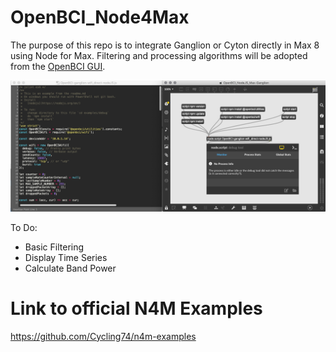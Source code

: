 # OpenBCI_Node4Max
The purpose of this repo is to integrate Ganglion or Cyton directly in Max 8 using Node for Max. Filtering and processing algorithms will be adopted from the [OpenBCI GUI](https://github.com/OpenBCI/OpenBCI_GUI).

![OpenBCI_N4M_Screenshot](https://github.com/retiutut/OpenBCI_Node4Max/blob/master/OpenBCI_N4M_Screenshot.png)

To Do:
- Basic Filtering
- Display Time Series
- Calculate Band Power

# Link to official N4M Examples
https://github.com/Cycling74/n4m-examples
